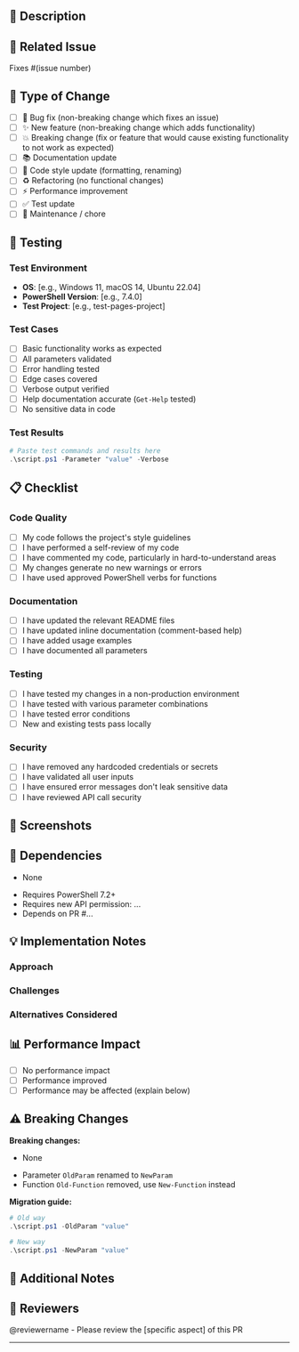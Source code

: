 ## 📝 Description

<!-- Provide a clear and concise description of your changes -->

## 🎯 Related Issue

<!-- Link to the issue this PR addresses -->
Fixes #(issue number)

## 🔄 Type of Change

<!-- Check all that apply -->

- [ ] 🐛 Bug fix (non-breaking change which fixes an issue)
- [ ] ✨ New feature (non-breaking change which adds functionality)
- [ ] 💥 Breaking change (fix or feature that would cause existing functionality to not work as expected)
- [ ] 📚 Documentation update
- [ ] 🎨 Code style update (formatting, renaming)
- [ ] ♻️ Refactoring (no functional changes)
- [ ] ⚡ Performance improvement
- [ ] ✅ Test update
- [ ] 🔧 Maintenance / chore

## 🧪 Testing

<!-- Describe the tests you ran and how to reproduce them -->

### Test Environment
- **OS**: [e.g., Windows 11, macOS 14, Ubuntu 22.04]
- **PowerShell Version**: [e.g., 7.4.0]
- **Test Project**: [e.g., test-pages-project]

### Test Cases
<!-- Check all that were tested -->

- [ ] Basic functionality works as expected
- [ ] All parameters validated
- [ ] Error handling tested
- [ ] Edge cases covered
- [ ] Verbose output verified
- [ ] Help documentation accurate (`Get-Help` tested)
- [ ] No sensitive data in code

### Test Results

```powershell
# Paste test commands and results here
.\script.ps1 -Parameter "value" -Verbose
```

## 📋 Checklist

<!-- Ensure all items are completed before requesting review -->

### Code Quality
- [ ] My code follows the project's style guidelines
- [ ] I have performed a self-review of my code
- [ ] I have commented my code, particularly in hard-to-understand areas
- [ ] My changes generate no new warnings or errors
- [ ] I have used approved PowerShell verbs for functions

### Documentation
- [ ] I have updated the relevant README files
- [ ] I have updated inline documentation (comment-based help)
- [ ] I have added usage examples
- [ ] I have documented all parameters

### Testing
- [ ] I have tested my changes in a non-production environment
- [ ] I have tested with various parameter combinations
- [ ] I have tested error conditions
- [ ] New and existing tests pass locally

### Security
- [ ] I have removed any hardcoded credentials or secrets
- [ ] I have validated all user inputs
- [ ] I have ensured error messages don't leak sensitive data
- [ ] I have reviewed API call security

## 📸 Screenshots

<!-- If applicable, add screenshots to demonstrate changes -->

## 🔗 Dependencies

<!-- List any dependencies this PR introduces or requires -->

- None
<!-- OR -->
- Requires PowerShell 7.2+
- Requires new API permission: ...
- Depends on PR #...

## 💡 Implementation Notes

<!-- Explain any significant implementation decisions or technical details -->

### Approach
<!-- Describe your implementation approach -->

### Challenges
<!-- Describe any challenges you faced and how you solved them -->

### Alternatives Considered
<!-- Describe alternative approaches you considered -->

## 📊 Performance Impact

<!-- If applicable, describe any performance implications -->

- [ ] No performance impact
- [ ] Performance improved
- [ ] Performance may be affected (explain below)

## ⚠️ Breaking Changes

<!-- If this is a breaking change, describe the impact and migration path -->

**Breaking changes:**
- None
<!-- OR -->
- Parameter `OldParam` renamed to `NewParam`
- Function `Old-Function` removed, use `New-Function` instead

**Migration guide:**
<!-- Provide examples of how to update existing usage -->

```powershell
# Old way
.\script.ps1 -OldParam "value"

# New way
.\script.ps1 -NewParam "value"
```

## 📝 Additional Notes

<!-- Any additional information that reviewers should know -->

## 👀 Reviewers

<!-- Tag specific people if needed -->

@reviewername - Please review the [specific aspect] of this PR

---

<!-- Thank you for contributing! -->
